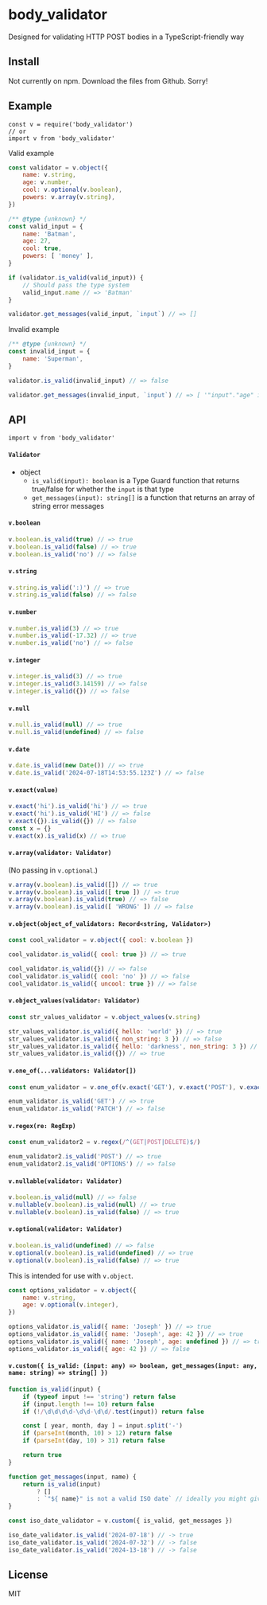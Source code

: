 # body_validator

Designed for validating HTTP POST bodies in a TypeScript-friendly way

## Install

Not currently on npm.  Download the files from Github.  Sorry!

## Example

<!--js
// with gfmjs
import bv from './dist/index.js'
const v = bv.default
-->

```node
const v = require('body_validator')
// or
import v from 'body_validator'
```

Valid example
```js
const validator = v.object({
	name: v.string,
	age: v.number,
	cool: v.optional(v.boolean),
	powers: v.array(v.string),
})

/** @type {unknown} */
const valid_input = {
	name: 'Batman',
	age: 27,
	cool: true,
	powers: [ 'money' ],
}

if (validator.is_valid(valid_input)) {
	// Should pass the type system
	valid_input.name // => 'Batman'
}

validator.get_messages(valid_input, `input`) // => []
```

Invalid example
```js
/** @type {unknown} */
const invalid_input = {
	name: 'Superman',
}

validator.is_valid(invalid_input) // => false

validator.get_messages(invalid_input, `input`) // => [ '"input"."age" is not a number', '"input"."powers" is not an array' ]
```

## API

```node
import v from 'body_validator'
```

#### `Validator`

- object
	- `is_valid(input): boolean` is a Type Guard function that returns true/false for whether the `input` is that type
	- `get_messages(input): string[]` is a function that returns an array of string error messages



#### `v.boolean`

```js
v.boolean.is_valid(true) // => true
v.boolean.is_valid(false) // => true
v.boolean.is_valid('no') // => false
```


#### `v.string`

```js
v.string.is_valid(':)') // => true
v.string.is_valid(false) // => false
```


#### `v.number`

```js
v.number.is_valid(3) // => true
v.number.is_valid(-17.32) // => true
v.number.is_valid('no') // => false
```


#### `v.integer`

```js
v.integer.is_valid(3) // => true
v.integer.is_valid(3.14159) // => false
v.integer.is_valid({}) // => false
```


#### `v.null`

```js
v.null.is_valid(null) // => true
v.null.is_valid(undefined) // => false
```


#### `v.date`

```js
v.date.is_valid(new Date()) // => true
v.date.is_valid('2024-07-18T14:53:55.123Z') // => false
```


#### `v.exact(value)`

```js
v.exact('hi').is_valid('hi') // => true
v.exact('hi').is_valid('HI') // => false
v.exact({}).is_valid({}) // => false
const x = {}
v.exact(x).is_valid(x) // => true
```


#### `v.array(validator: Validator)`

(No passing in `v.optional`.)

```js
v.array(v.boolean).is_valid([]) // => true
v.array(v.boolean).is_valid([ true ]) // => true
v.array(v.boolean).is_valid(true) // => false
v.array(v.boolean).is_valid([ 'WRONG' ]) // => false
```


#### `v.object(object_of_validators: Record<string, Validator>)`

```js
const cool_validator = v.object({ cool: v.boolean })

cool_validator.is_valid({ cool: true }) // => true

cool_validator.is_valid({}) // => false
cool_validator.is_valid({ cool: 'no' }) // => false
cool_validator.is_valid({ uncool: true }) // => false
```


#### `v.object_values(validator: Validator)`

```js
const str_values_validator = v.object_values(v.string)

str_values_validator.is_valid({ hello: 'world' }) // => true
str_values_validator.is_valid({ non_string: 3 }) // => false
str_values_validator.is_valid({ hello: 'darkness', non_string: 3 }) // => false
str_values_validator.is_valid({}) // => true
```


#### `v.one_of(...validators: Validator[])`

```js
const enum_validator = v.one_of(v.exact('GET'), v.exact('POST'), v.exact('DELETE'))

enum_validator.is_valid('GET') // => true
enum_validator.is_valid('PATCH') // => false
```


#### `v.regex(re: RegExp)`

```js
const enum_validator2 = v.regex(/^(GET|POST|DELETE)$/)

enum_validator2.is_valid('POST') // => true
enum_validator2.is_valid('OPTIONS') // => false
```


#### `v.nullable(validator: Validator)`

```js
v.boolean.is_valid(null) // => false
v.nullable(v.boolean).is_valid(null) // => true
v.nullable(v.boolean).is_valid(false) // => true
```


#### `v.optional(validator: Validator)`

```js
v.boolean.is_valid(undefined) // => false
v.optional(v.boolean).is_valid(undefined) // => true
v.optional(v.boolean).is_valid(false) // => true
```

This is intended for use with `v.object`.
```js
const options_validator = v.object({
	name: v.string,
	age: v.optional(v.integer),
})

options_validator.is_valid({ name: 'Joseph' }) // => true
options_validator.is_valid({ name: 'Joseph', age: 42 }) // => true
options_validator.is_valid({ name: 'Joseph', age: undefined }) // => true
options_validator.is_valid({ age: 42 }) // => false
```


#### `v.custom({ is_valid: (input: any) => boolean, get_messages(input: any, name: string) => string[] })`

```js
function is_valid(input) {
	if (typeof input !== 'string') return false
	if (input.length !== 10) return false
	if (!/\d\d\d\d-\d\d-\d\d/.test(input)) return false

	const [ year, month, day ] = input.split('-')
	if (parseInt(month, 10) > 12) return false
	if (parseInt(day, 10) > 31) return false

	return true
}

function get_messages(input, name) {
	return is_valid(input)
		? []
		: `"${ name}" is not a valid ISO date` // ideally you might give more context, like if the month doesn't exist, or the type if wrong.
}

const iso_date_validator = v.custom({ is_valid, get_messages })

iso_date_validator.is_valid('2024-07-18') // -> true
iso_date_validator.is_valid('2024-07-32') // -> false
iso_date_validator.is_valid('2024-13-18') // -> false
```


## License

MIT
